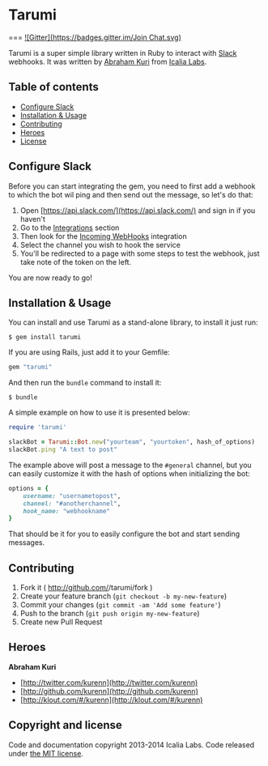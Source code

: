 # Tarumi
===
[![Gitter](https://badges.gitter.im/Join Chat.svg)](https://gitter.im/IcaliaLabs/tarumi?utm_source=badge&utm_medium=badge&utm_campaign=pr-badge&utm_content=badge)

Tarumi is a super simple library written in Ruby to interact with [Slack](https://slack.com/) webhooks. It was written by [Abraham Kuri](https://github.com/kurenn) from [Icalia Labs](https://github.com/IcaliaLabs).

## Table of contents
- [Configure Slack](#configure-slack)
- [Installation & Usage](#installation-&-usage)
- [Contributing](#contributing)
- [Heroes](#heroes)
- [License](#license)

## Configure Slack

Before you can start integrating the gem, you need to first add a webhook to which the bot wil ping and then send out the message, so let's do that:

1. Open [https://api.slack.com/](https://api.slack.com/) and sign in if you haven't
2. Go to the [Integrations](https://icalialabs.slack.com/services/new) section
3. Then look for the [Incoming WebHooks](https://icalialabs.slack.com/services/new/incoming-webhook) integration
4. Select the channel you wish to hook the service
5. You'll be redirected to a page with some steps to test the webhook, just take note of the token on the left.

You are now ready to go!


## Installation & Usage

You can install and use Tarumi as a stand-alone library, to install it just run:

```console
$ gem install tarumi
```

If you are using Rails, just add it to your Gemfile:

```ruby
gem "tarumi"
```

And then run the `bundle` command to install it:

```console
$ bundle
```

A simple example on how to use it is presented below:

```ruby
require 'tarumi'

slackBot = Tarumi::Bot.new("yourteam", "yourtoken", hash_of_options)
slackBot.ping "A text to post"
```

The example above will post a message to the `#general` channel, but you can easily customize it with the hash of options when initializing the bot:

```ruby
options = {
	username: "usernametopost",
	channel: "#anotherchannel",
	hook_name: "webhookname"
}
```
That should be it for you to easily configure the bot and start sending messages.



## Contributing

1. Fork it ( http://github.com/<my-github-username>/tarumi/fork )
2. Create your feature branch (`git checkout -b my-new-feature`)
3. Commit your changes (`git commit -am 'Add some feature'`)
4. Push to the branch (`git push origin my-new-feature`)
5. Create new Pull Request


## Heroes

**Abraham Kuri**

+ [http://twitter.com/kurenn](http://twitter.com/kurenn)
+ [http://github.com/kurenn](http://github.com/kurenn)
+ [http://klout.com/#/kurenn](http://klout.com/#/kurenn)


## Copyright and license

Code and documentation copyright 2013-2014 Icalia Labs. Code released under [the MIT license](LICENSE).
